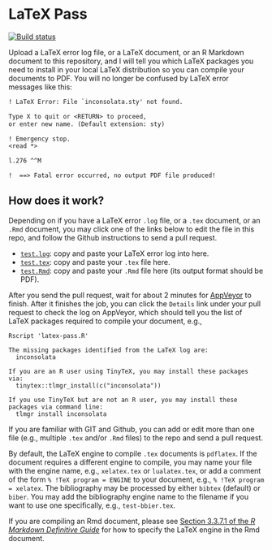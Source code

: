 # LaTeX Pass

[![Build status](https://ci.appveyor.com/api/projects/status/0g8vduvn8aw58k4x/branch/master?svg=true)](https://ci.appveyor.com/project/yihui/latex-pass/branch/master)

Upload a LaTeX error log file, or a LaTeX document, or an R Markdown document to this repository, and I will tell you which LaTeX packages you need to install in your local LaTeX distribution so you can compile your documents to PDF. You will no longer be confused by LaTeX error messages like this:

```latex
! LaTeX Error: File `inconsolata.sty' not found.

Type X to quit or <RETURN> to proceed,
or enter new name. (Default extension: sty)

! Emergency stop.
<read *>

l.276 ^^M

!  ==> Fatal error occurred, no output PDF file produced!
```

## How does it work?

Depending on if you have a LaTeX error `.log` file, or a `.tex` document, or an `.Rmd` document, you may click one of the links below to edit the file in this repo, and follow the Github instructions to send a pull request.

- [`test.log`](https://github.com/yihui/latex-pass/edit/master/test.log): copy and paste your LaTeX error log into here.
- [`test.tex`](https://github.com/yihui/latex-pass/edit/master/test.tex): copy and paste your `.tex` file here.
- [`test.Rmd`](https://github.com/yihui/latex-pass/edit/master/test.Rmd): copy and paste your `.Rmd` file here (its output format should be PDF).

After you send the pull request, wait for about 2 minutes for [AppVeyor](https://ci.appveyor.com/project/yihui/latex-pass) to finish. After it finishes the job, you can click the `Details` link under your pull request to check the log on AppVeyor, which should tell you the list of LaTeX packages required to compile your document, e.g.,

```
Rscript 'latex-pass.R'

The missing packages identified from the LaTeX log are:
  inconsolata

If you are an R user using TinyTeX, you may install these packages via:
  tinytex::tlmgr_install(c("inconsolata"))

If you use TinyTeX but are not an R user, you may install these packages via command line:
  tlmgr install inconsolata
```

If you are familiar with GIT and Github, you can add or edit more than one file (e.g., multiple `.tex` and/or `.Rmd` files) to the repo and send a pull request.

By default, the LaTeX engine to compile `.tex` documents is `pdflatex`. If the document requires a different engine to compile, you may name your file with the engine name, e.g., `xelatex.tex` or `lualatex.tex`, or add a comment of the form `% !TeX program = ENGINE` to your document, e.g., `% !TeX program = xelatex`. The bibliography may be processed by either `bibtex` (default) or `biber`. You may add the bibliography engine name to the filename if you want to use one specifically, e.g., `test-bbier.tex`.

If you are compiling an Rmd document, please see [Section 3.3.7.1 of the _R Markdown Definitive Guide_](https://bookdown.org/yihui/rmarkdown/pdf-document.html#latex-engine) for how to specify the LaTeX engine in the Rmd document.
